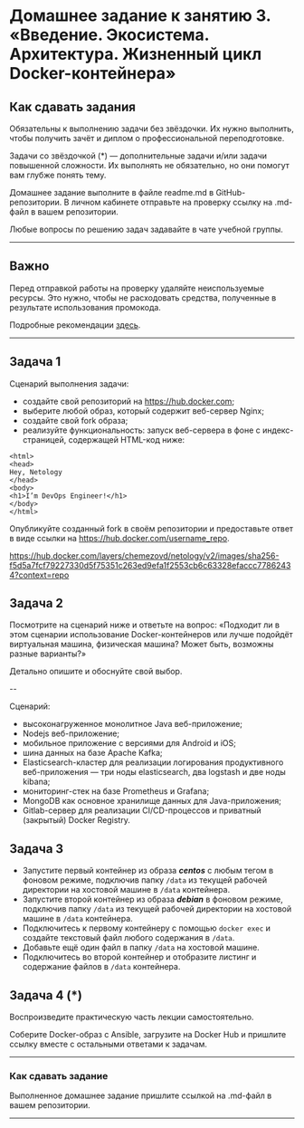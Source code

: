 
# Домашнее задание к занятию 3. «Введение. Экосистема. Архитектура. Жизненный цикл Docker-контейнера»

## Как сдавать задания

Обязательны к выполнению задачи без звёздочки. Их нужно выполнить, чтобы получить зачёт и диплом о профессиональной переподготовке.

Задачи со звёздочкой (*) — дополнительные задачи и/или задачи повышенной сложности. Их выполнять не обязательно, но они помогут вам глубже понять тему.

Домашнее задание выполните в файле readme.md в GitHub-репозитории. В личном кабинете отправьте на проверку ссылку на .md-файл в вашем репозитории.

Любые вопросы по решению задач задавайте в чате учебной группы.

---


## Важно

Перед отправкой работы на проверку удаляйте неиспользуемые ресурсы.
Это нужно, чтобы не расходовать средства, полученные в результате использования промокода.

Подробные рекомендации [здесь](https://github.com/netology-code/virt-homeworks/blob/virt-11/r/README.md).

---

## Задача 1

Сценарий выполнения задачи:

- создайте свой репозиторий на https://hub.docker.com;
- выберите любой образ, который содержит веб-сервер Nginx;
- создайте свой fork образа;
- реализуйте функциональность:
запуск веб-сервера в фоне с индекс-страницей, содержащей HTML-код ниже:
```
<html>
<head>
Hey, Netology
</head>
<body>
<h1>I’m DevOps Engineer!</h1>
</body>
</html>
```

Опубликуйте созданный fork в своём репозитории и предоставьте ответ в виде ссылки на https://hub.docker.com/username_repo.

https://hub.docker.com/layers/chemezovd/netology/v2/images/sha256-f5d5a7fcf79227330d5f75351c263ed9efa1f2553cb6c63328efaccc77862434?context=repo

## Задача 2

Посмотрите на сценарий ниже и ответьте на вопрос:
«Подходит ли в этом сценарии использование Docker-контейнеров или лучше подойдёт виртуальная машина, физическая машина? Может быть, возможны разные варианты?»

Детально опишите и обоснуйте свой выбор.

--

Сценарий:

- высоконагруженное монолитное Java веб-приложение;
- Nodejs веб-приложение;
- мобильное приложение c версиями для Android и iOS;
- шина данных на базе Apache Kafka;
- Elasticsearch-кластер для реализации логирования продуктивного веб-приложения — три ноды elasticsearch, два logstash и две ноды kibana;
- мониторинг-стек на базе Prometheus и Grafana;
- MongoDB как основное хранилище данных для Java-приложения;
- Gitlab-сервер для реализации CI/CD-процессов и приватный (закрытый) Docker Registry.

## Задача 3

- Запустите первый контейнер из образа ***centos*** c любым тегом в фоновом режиме, подключив папку ```/data``` из текущей рабочей директории на хостовой машине в ```/data``` контейнера.
- Запустите второй контейнер из образа ***debian*** в фоновом режиме, подключив папку ```/data``` из текущей рабочей директории на хостовой машине в ```/data``` контейнера.
- Подключитесь к первому контейнеру с помощью ```docker exec``` и создайте текстовый файл любого содержания в ```/data```.
- Добавьте ещё один файл в папку ```/data``` на хостовой машине.
- Подключитесь во второй контейнер и отобразите листинг и содержание файлов в ```/data``` контейнера.

## Задача 4 (*)

Воспроизведите практическую часть лекции самостоятельно.

Соберите Docker-образ с Ansible, загрузите на Docker Hub и пришлите ссылку вместе с остальными ответами к задачам.


---

### Как cдавать задание

Выполненное домашнее задание пришлите ссылкой на .md-файл в вашем репозитории.

---
